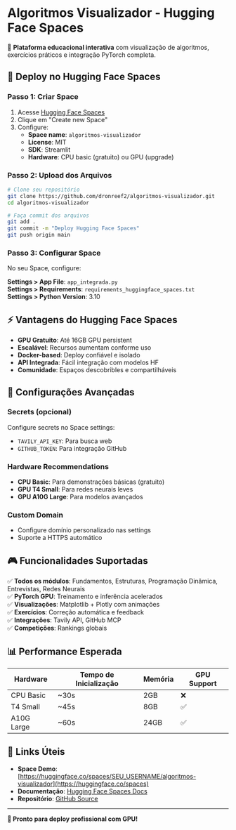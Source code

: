 # Algoritmos Visualizador - Hugging Face Spaces

🎯 **Plataforma educacional interativa** com visualização de algoritmos, exercícios práticos e integração PyTorch completa.

## 🚀 Deploy no Hugging Face Spaces

### Passo 1: Criar Space
1. Acesse [Hugging Face Spaces](https://huggingface.co/spaces)
2. Clique em "Create new Space"
3. Configure:
   - **Space name**: `algoritmos-visualizador`
   - **License**: MIT
   - **SDK**: Streamlit
   - **Hardware**: CPU basic (gratuito) ou GPU (upgrade)

### Passo 2: Upload dos Arquivos
```bash
# Clone seu repositório
git clone https://github.com/dronreef2/algoritmos-visualizador.git
cd algoritmos-visualizador

# Faça commit dos arquivos
git add .
git commit -m "Deploy Hugging Face Spaces"
git push origin main
```

### Passo 3: Configurar Space
No seu Space, configure:

**Settings > App File**: `app_integrada.py`  
**Settings > Requirements**: `requirements_huggingface_spaces.txt`  
**Settings > Python Version**: 3.10

## ⚡ Vantagens do Hugging Face Spaces

- **GPU Gratuito**: Até 16GB GPU persistent
- **Escalável**: Recursos aumentam conforme uso
- **Docker-based**: Deploy confiável e isolado
- **API Integrada**: Fácil integração com modelos HF
- **Comunidade**: Espaços descobribles e compartilháveis

## 🔧 Configurações Avançadas

### Secrets (opcional)
Configure secrets no Space settings:
- `TAVILY_API_KEY`: Para busca web
- `GITHUB_TOKEN`: Para integração GitHub

### Hardware Recommendations
- **CPU Basic**: Para demonstrações básicas (gratuito)
- **GPU T4 Small**: Para redes neurais leves
- **GPU A10G Large**: Para modelos avançados

### Custom Domain
- Configure domínio personalizado nas settings
- Suporte a HTTPS automático

## 🎮 Funcionalidades Suportadas

✅ **Todos os módulos**: Fundamentos, Estruturas, Programação Dinâmica, Entrevistas, Redes Neurais  
✅ **PyTorch GPU**: Treinamento e inferência acelerados  
✅ **Visualizações**: Matplotlib + Plotly com animações  
✅ **Exercícios**: Correção automática e feedback  
✅ **Integrações**: Tavily API, GitHub MCP  
✅ **Competições**: Rankings globais  

## 📊 Performance Esperada

| Hardware | Tempo de Inicialização | Memória | GPU Support |
|----------|----------------------|---------|-------------|
| CPU Basic | ~30s | 2GB | ❌ |
| T4 Small | ~45s | 8GB | ✅ |
| A10G Large | ~60s | 24GB | ✅ |

## 🔗 Links Úteis

- **Space Demo**: [https://huggingface.co/spaces/SEU_USERNAME/algoritmos-visualizador](https://huggingface.co/spaces)
- **Documentação**: [Hugging Face Spaces Docs](https://huggingface.co/docs/hub/spaces)
- **Repositório**: [GitHub Source](https://github.com/dronreef2/algoritmos-visualizador)

---

**🎯 Pronto para deploy profissional com GPU!**